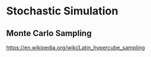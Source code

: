 # Stochastic Simulation


## Monte Carlo Sampling
https://en.wikipedia.org/wiki/Latin_hypercube_sampling
